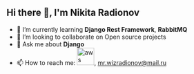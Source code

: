 ## Hi there 👋, I'm Nikita Radionov

- 🌱 I’m currently learning **Django Rest Framework**, **RabbitMQ**
- 👯 I’m looking to collaborate on Open source projects
- 💬 Ask me about **Django**
- 📫 How to reach me: <a href="https://t.me/nikitaradionov"><img src="https://img.shields.io/badge/Telegram-blue?logo=Telegram&logoColor=white" alt="aws" width="40" height="40"/></a>, mr.wizradionov@mail.ru

<!--
**NikitaRadionov/NikitaRadionov** is a ✨ _special_ ✨ repository because its `README.md` (this file) appears on your GitHub profile.

Here are some ideas to get you started:

- 🌱 I’m currently learning **Django Rest Framework**, **RabbitMQ**
- 👯 I’m looking to collaborate on Open source projects
- 💬 Ask me about **Django**
- 📫 How to reach me: <a href="https://t.me/nikitaradionov"><img src="https://img.shields.io/badge/Telegram-blue?logo=Telegram&logoColor=white" alt="aws" width="40" height="40"/></a>, mr.wizradionov@mail.ru
-->
